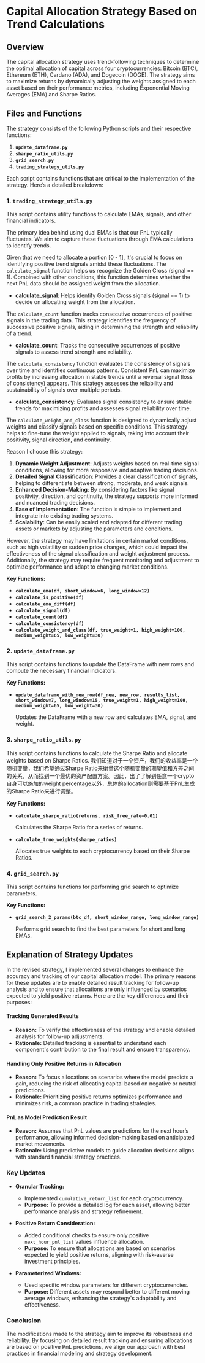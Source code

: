 # Capital Allocation Strategy Based on Trend Calculations

## Overview

The capital allocation strategy uses trend-following techniques to determine the optimal allocation of capital across four cryptocurrencies: Bitcoin (BTC), Ethereum (ETH), Cardano (ADA), and Dogecoin (DOGE). The strategy aims to maximize returns by dynamically adjusting the weights assigned to each asset based on their performance metrics, including Exponential Moving Averages (EMA) and Sharpe Ratios.

## Files and Functions

The strategy consists of the following Python scripts and their respective functions:

1. **`update_dataframe.py`**
2. **`sharpe_ratio_utils.py`**
3. **`grid_search.py`**
4. **`trading_strategy_utils.py`**

Each script contains functions that are critical to the implementation of the strategy. Here’s a detailed breakdown:

### 1. `trading_strategy_utils.py`

This script contains utility functions to calculate EMAs, signals, and other financial indicators.

The primary idea behind using dual EMAs is that our PnL typically fluctuates. We aim to capture these fluctuations through EMA calculations to identify trends.

Given that we need to allocate a portion [0 - 1], it's crucial to focus on identifying positive trend signals amidst these fluctuations. The `calculate_signal` function helps us recognize the Golden Cross (signal == 1). Combined with other conditions, this function determines whether the next PnL data should be assigned weight from the allocation.

- **calculate_signal**: Helps identify Golden Cross signals (signal == 1) to decide on allocating weight from the allocation.

The `calculate_count` function tracks consecutive occurrences of positive signals in the trading data. This strategy identifies the frequency of successive positive signals, aiding in determining the strength and reliability of a trend.

- **calculate_count**: Tracks the consecutive occurrences of positive signals to assess trend strength and reliability.

The `calculate_consistency` function evaluates the consistency of signals over time and identifies continuous patterns. Consistent PnL can maximize profits by increasing allocation in stable trends until a reversal signal (loss of consistency) appears. This strategy assesses the reliability and sustainability of signals over multiple periods.

- **calculate_consistency**: Evaluates signal consistency to ensure stable trends for maximizing profits and assesses signal reliability over time.


The `calculate_weight_and_class` function is designed to dynamically adjust weights and classify signals based on specific conditions. This strategy helps to fine-tune the weight applied to signals, taking into account their positivity, signal direction, and continuity.

Reason I choose this strategy:
1.	**Dynamic Weight Adjustment**: Adjusts weights based on real-time signal conditions, allowing for more responsive and adaptive trading decisions.
2.	**Detailed Signal Classification**: Provides a clear classification of signals, helping to differentiate between strong, moderate, and weak signals.
3.	**Enhanced Decision-Making**: By considering factors like signal positivity, direction, and continuity, the strategy supports more informed and nuanced trading decisions.
4.	**Ease of Implementation**: The function is simple to implement and integrate into existing trading systems.
5.	**Scalability**: Can be easily scaled and adapted for different trading assets or markets by adjusting the parameters and conditions.

However, the strategy may have limitations in certain market conditions, such as high volatility or sudden price changes, which could impact the effectiveness of the signal classification and weight adjustment process. Additionally, the strategy may require frequent monitoring and adjustment to optimize performance and adapt to changing market conditions.

**Key Functions:**

- **`calculate_ema(df, short_window=6, long_window=12)`**
- **`calculate_is_positive(df)`**
- **`calculate_ema_diff(df)`**
- **`calculate_signal(df)`**
- **`calculate_count(df)`**
- **`calculate_consistency(df)`**
- **`calculate_weight_and_class(df, true_weight=1, high_weight=100, medium_weight=65, low_weight=30)`**

### 2. `update_dataframe.py`

This script contains functions to update the DataFrame with new rows and compute the necessary financial indicators.

**Key Functions:**

- **`update_dataframe_with_new_row(df_new, new_row, results_list, short_window=7, long_window=15, true_weight=1, high_weight=100, medium_weight=65, low_weight=30)`**

    Updates the DataFrame with a new row and calculates EMA, signal, and weight.

### 3. `sharpe_ratio_utils.py`

This script contains functions to calculate the Sharpe Ratio and allocate weights based on Sharpe Ratios.
我们知道对于一个资产，我们的收益率是一个随机变量，我们希望通过Sharpe Ratio来衡量这个随机变量的期望值和方差之间的关系，从而找到一个最优的资产配置方案。因此，出了了解到任意一个crypto自身可以施加的weight percentage以外，总体的allocation则需要基于PnL生成的Sharpe Ratio来进行调整。

**Key Functions:**

- **`calculate_sharpe_ratio(returns, risk_free_rate=0.01)`**

    Calculates the Sharpe Ratio for a series of returns.

- **`calculate_true_weights(sharpe_ratios)`**

    Allocates true weights to each cryptocurrency based on their Sharpe Ratios.

### 4. `grid_search.py`

This script contains functions for performing grid search to optimize parameters.

**Key Functions:**

- **`grid_search_2_params(btc_df, short_window_range, long_window_range)`**

    Performs grid search to find the best parameters for short and long EMAs.


## Explanation of Strategy Updates

In the revised strategy, I implemented several changes to enhance the accuracy and tracking of our capital allocation model. The primary reasons for these updates are to enable detailed result tracking for follow-up analysis and to ensure that allocations are only influenced by scenarios expected to yield positive returns. Here are the key differences and their purposes:

#### Tracking Generated Results
- **Reason:** To verify the effectiveness of the strategy and enable detailed analysis for follow-up adjustments.
- **Rationale:** Detailed tracking is essential to understand each component's contribution to the final result and ensure transparency.
  
#### Handling Only Positive Returns in Allocation
- **Reason:** To focus allocations on scenarios where the model predicts a gain, reducing the risk of allocating capital based on negative or neutral predictions.
- **Rationale:** Prioritizing positive returns optimizes performance and minimizes risk, a common practice in trading strategies.

#### PnL as Model Prediction Result
- **Reason:** Assumes that PnL values are predictions for the next hour’s performance, allowing informed decision-making based on anticipated market movements.
- **Rationale:** Using predictive models to guide allocation decisions aligns with standard financial strategy practices.

### Key Updates

- **Granular Tracking:**
  - Implemented `cumulative_return_list` for each cryptocurrency.
  - **Purpose:** To provide a detailed log for each asset, allowing better performance analysis and strategy refinement.

- **Positive Return Consideration:**
  - Added conditional checks to ensure only positive `next_hour_pnl_list` values influence allocation.
  - **Purpose:** To ensure that allocations are based on scenarios expected to yield positive returns, aligning with risk-averse investment principles.

- **Parameterized Windows:**
  - Used specific window parameters for different cryptocurrencies.
  - **Purpose:** Different assets may respond better to different moving average windows, enhancing the strategy's adaptability and effectiveness.

### Conclusion

The modifications made to the strategy aim to improve its robustness and reliability. By focusing on detailed result tracking and ensuring allocations are based on positive PnL predictions, we align our approach with best practices in financial modeling and strategy development.